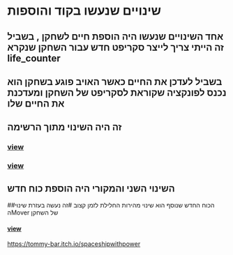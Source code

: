 # שינויים שנעשו בקוד והוספות
## אחד השינויים שנעשו היה הוספת חיים לשחקן , בשביל זה הייתי צריך לייצר סקריפט חדש עבור השחקן שנקרא life_counter 
## בשביל לעדכן את החיים כאשר האויב פוגע בשחקן הוא נכנס לפונקציה שקוראת לסקריפט של השחקן ומעדכנת את החיים שלו 
## זה היה השינוי מתוך הרשימה
### [view](https://github.com/tommyg141/02-prefabs-triggers/blob/master/Assets/Scripts/3-collisions/Lifecounter.cs)
### [view](https://github.com/tommyg141/02-prefabs-triggers/blob/master/Assets/Scripts/3-collisions/DestroyOnTrigger2D.cs)
## השינוי השני והמקורי היה הוספת כוח חדש 
##הכוח החדש שנוסף הוא שינוי מהירות החלילת לזמן קצוב
#זה נעשה בעזרת שינוי הMover של השחקן 
#### [view](https://github.com/tommyg141/02-prefabs-triggers/blob/master/Assets/Scripts/3-collisions/MegaFast.cs)
https://tommy-bar.itch.io/spaceshipwithpower
